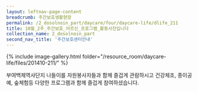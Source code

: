 ```yaml
--- 
layout: leftnav-page-content 
breadcrumb: 주간보호생활현장 
permalink: /2_dosolnoin_part/daycare/four/daycare-life/dlife_211
title: 10월_2주_주간보호_어르신_프로그램_활동사진입니다
collection_name: 2_dosolnoin_part
second_nav_title: '주간보호센터안내' 
---
```

{% include image-gallery.html folder="/resource_room/daycare-life/files/201410-211/" %}








부여백제역사단지 나들이를 자원봉사자들과 함께 즐겁게 관람하시고 
건강체조, 종이공예, 숲체험등 다양한 프로그램과 함께 즐겁게 참여하셨습니다.
 